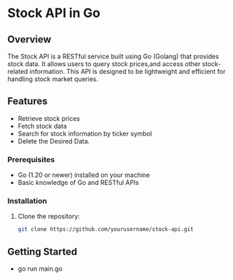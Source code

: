 # Stock API in Go

## Overview

The Stock API is a RESTful service built using Go (Golang) that provides stock data. It allows users to query stock prices,and access other stock-related information. This API is designed to be lightweight and efficient for handling stock market queries.

## Features

- Retrieve stock prices
- Fetch  stock data
- Search for stock information by ticker symbol
- Delete the Desired Data.

### Prerequisites

- Go (1.20 or newer) installed on your machine
- Basic knowledge of Go and RESTful APIs

### Installation

1. Clone the repository:

   ```sh
   git clone https://github.com/yourusername/stock-api.git


## Getting Started
 - go run main.go
